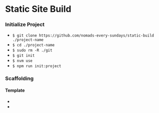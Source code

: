 # Static Site Build


### Initialize Project 
* `$ git clone https://github.com/nomads-every-sundays/static-build ./project-name`
* `$ cd ./project-name`
* `$ sudo rm -R ./git`
* `$ git init`
* `$ nvm use`
* `$ npm run init:project`



### Scaffolding 

#### Template 
* 
* 
